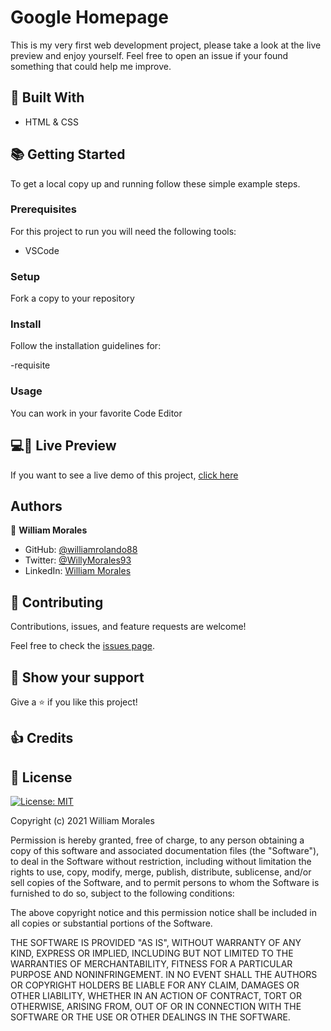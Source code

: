 # Google Homepage
This is my very first web development project, please take a look at the live preview and enjoy yourself.
Feel free to open an issue if your found something that could help me improve.


<!-- Include a paragraph of the app 

### 🖥️ Desktop version

<!-- Include some screenshots of desktop version 

### 📱 Mobile version

Include some screenshots of mobile version 

## ✅ Learning objectives

- objective 1
- objective 2
- objective 3
- -->

## 🧩 Built With

- HTML & CSS

## 📚 Getting Started

To get a local copy up and running follow these simple example steps.

### Prerequisites

For this project to run you will need the following tools:

- VSCode

### Setup

Fork a copy to your repository

### Install

Follow the installation guidelines for:

-requisite

### Usage

You can work in your favorite Code Editor

## 💻📱 Live Preview

<!-- There is no Live Demo available at the moment -->

If you want to see a live demo of this project, [click here](https://williamrolando88.github.io/google-homepage/)

## Authors

👤 **William Morales**

- GitHub: [@williamrolando88](https://github.com/williamrolando88)
- Twitter: [@WillyMorales93](https://twitter.com/WillyMorales93)
- LinkedIn: [William Morales](https://www.linkedin.com/in/william-morales-palma/)

## 🤝 Contributing

Contributions, issues, and feature requests are welcome!

Feel free to check the [issues page](../../issues).

## 👏 Show your support

Give a ⭐️ if you like this project!

## 👍 Credits
<!--
GUI & Graphic Design: Cindy Shin

- Behance: [Cindy Shin](https://www.behance.net/adagio07)
-->
## 📝 License

[![License: MIT](https://img.shields.io/badge/License-MIT-yellow.svg)](https://opensource.org/licenses/MIT)

Copyright (c) 2021 William Morales

Permission is hereby granted, free of charge, to any person obtaining a copy of this software and associated documentation files (the "Software"), to deal in the Software without restriction, including without limitation the rights to use, copy, modify, merge, publish, distribute, sublicense, and/or sell copies of the Software, and to permit persons to whom the Software is furnished to do so, subject to the following conditions:

The above copyright notice and this permission notice shall be included in all copies or substantial portions of the Software.

THE SOFTWARE IS PROVIDED "AS IS", WITHOUT WARRANTY OF ANY KIND, EXPRESS OR IMPLIED, INCLUDING BUT NOT LIMITED TO THE WARRANTIES OF MERCHANTABILITY, FITNESS FOR A PARTICULAR PURPOSE AND NONINFRINGEMENT. IN NO EVENT SHALL THE AUTHORS OR COPYRIGHT HOLDERS BE LIABLE FOR ANY CLAIM, DAMAGES OR OTHER LIABILITY, WHETHER IN AN ACTION OF CONTRACT, TORT OR OTHERWISE, ARISING FROM, OUT OF OR IN CONNECTION WITH THE SOFTWARE OR THE USE OR OTHER DEALINGS IN THE SOFTWARE.
